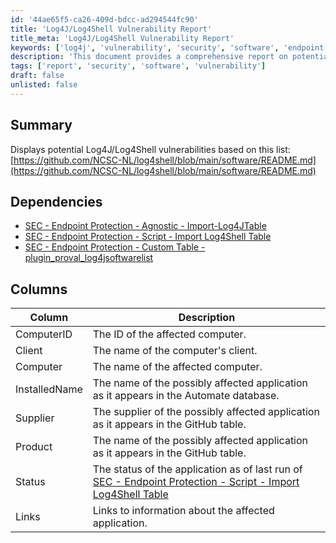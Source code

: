 ```yaml
---
id: '44ae65f5-ca26-409d-bdcc-ad294544fc90'
title: 'Log4J/Log4Shell Vulnerability Report'
title_meta: 'Log4J/Log4Shell Vulnerability Report'
keywords: ['log4j', 'vulnerability', 'security', 'software', 'endpoint']
description: 'This document provides a comprehensive report on potential Log4J/Log4Shell vulnerabilities, detailing affected applications based on a curated list from GitHub. It includes dependencies for endpoint protection and outlines the relevant columns for tracking vulnerabilities.'
tags: ['report', 'security', 'software', 'vulnerability']
draft: false
unlisted: false
---
```

## Summary

Displays potential Log4J/Log4Shell vulnerabilities based on this list: [https://github.com/NCSC-NL/log4shell/blob/main/software/README.md](https://github.com/NCSC-NL/log4shell/blob/main/software/README.md)

## Dependencies

- [SEC - Endpoint Protection - Agnostic - Import-Log4JTable](https://proval.itglue.com/DOC-5078775-8854610)
- [SEC - Endpoint Protection - Script - Import Log4Shell Table](https://proval.itglue.com/DOC-5078775-8855626)
- [SEC - Endpoint Protection - Custom Table - plugin_proval_log4jsoftwarelist](https://proval.itglue.com/DOC-5078775-8856668)

## Columns

| Column        | Description                                                                                              |
|---------------|----------------------------------------------------------------------------------------------------------|
| ComputerID    | The ID of the affected computer.                                                                         |
| Client        | The name of the computer's client.                                                                       |
| Computer      | The name of the affected computer.                                                                        |
| InstalledName | The name of the possibly affected application as it appears in the Automate database.                    |
| Supplier      | The supplier of the possibly affected application as it appears in the GitHub table.                     |
| Product       | The name of the possibly affected application as it appears in the GitHub table.                         |
| Status        | The status of the application as of last run of [SEC - Endpoint Protection - Script - Import Log4Shell Table](https://proval.itglue.com/DOC-5078775-8855626) |
| Links         | Links to information about the affected application.                                                    |












